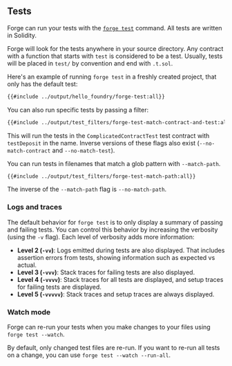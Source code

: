 ## Tests

Forge can run your tests with the [`forge test`](../reference/forge/forge-test.md) command. All tests are written in Solidity.

Forge will look for the tests anywhere in your source directory. Any contract with a function that starts with `test` is considered to be a test. Usually, tests will be placed in `test/` by convention and end with `.t.sol`.

Here's an example of running `forge test` in a freshly created project, that only has the default test:

```sh
{{#include ../output/hello_foundry/forge-test:all}}
```

You can also run specific tests by passing a filter:

```sh
{{#include ../output/test_filters/forge-test-match-contract-and-test:all}}
```

This will run the tests in the `ComplicatedContractTest` test contract with `testDeposit` in the name.
Inverse versions of these flags also exist (`--no-match-contract` and `--no-match-test`).

You can run tests in filenames that match a glob pattern with `--match-path`.

```sh
{{#include ../output/test_filters/forge-test-match-path:all}}
```

The inverse of the `--match-path` flag is `--no-match-path`.

### Logs and traces

The default behavior for `forge test` is to only display a summary of passing and failing tests. You can control this behavior by increasing the verbosity (using the `-v` flag). Each level of verbosity adds more information:

- **Level 2 (`-vv`)**: Logs emitted during tests are also displayed. That includes assertion errors from tests, showing information such as expected vs actual.
- **Level 3 (`-vvv`)**: Stack traces for failing tests are also displayed.
- **Level 4 (`-vvvv`)**: Stack traces for all tests are displayed, and setup traces for failing tests are displayed.
- **Level 5 (`-vvvvv`)**: Stack traces and setup traces are always displayed.

### Watch mode

Forge can re-run your tests when you make changes to your files using `forge test --watch`.

By default, only changed test files are re-run. If you want to re-run all tests on a change, you can use `forge test --watch --run-all`.
